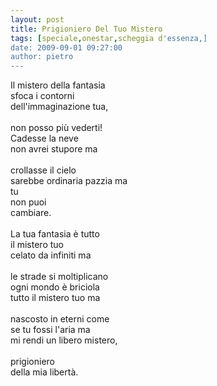 ```yaml
---
layout: post
title: Prigioniero Del Tuo Mistero
tags: [speciale,onestar,scheggia d'essenza,]
date: 2009-09-01 09:27:00
author: pietro
---
```

Il mistero della fantasia<br/>sfoca i contorni<br/>dell'immaginazione tua,<br/><br/>non posso più vederti!<br/>Cadesse la neve<br/>non avrei stupore ma<br/><br/>crollasse il cielo<br/>sarebbe ordinaria pazzia ma<br/>tu<br/>non puoi<br/>cambiare.<br/><br/>La tua fantasia è tutto<br/>il mistero tuo<br/>celato da infiniti ma<br/><br/>le strade si moltiplicano<br/>ogni mondo è briciola<br/>tutto il mistero tuo ma<br/><br/>nascosto in eterni come<br/>se tu fossi l'aria ma<br/>mi rendi un libero mistero,<br/><br/>prigioniero<br/>della mia libertà.
